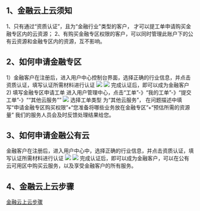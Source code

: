 ## 1、金融云上云须知
1、只有通过“资质认证”，且为“金融行业"类型的客户， 才可以提工单申请购买金融专区内的云资源；
2、有购买金融专区权限的客户，可以同时管理此账户下的公有云资源和金融专区内的资源，互不影响。

## 2、如何申请金融专区
1）金融客户在注册后，进入用户中心控制台界面，选择正确的行业信息，并点击资质认证，填写认证所需材料进行认证
![](http://imgcache.tcecqpoc.fsphere.cn/image/mccdn.qcloud.com/static/img/6cca37d6819fe9faf329b5c63f48f9ee/image.png)
![](http://imgcache.tcecqpoc.fsphere.cn/image/mccdn.qcloud.com/static/img/aa9592c3150420b332b1bb854338d5b9/image.png)
完成认证后，即可以成为金融客户
2) 填写金融专区申请工单
进入用户管理中心，点击“工单”-》“我的工单”-》“提交工单”-》““其他云服务””
![](http://imgcache.tcecqpoc.fsphere.cn/image/mccdn.qcloud.com/static/img/90d92cec877e103d709311a7e195ff9c/image.png)
选择工单类型 为“其他云服务”，
在问题描述中填写“申请金融专区购买权限”+“您准备将哪些业务放在金融专区”+“预估所需的资源量”
我们的服务人员会及时反馈处理结果给您。

## 3、如何申请金融公有云
金融客户在注册后，进入用户中心中，选择正确的行业信息，并点击资质认证，填写认证所需材料进行认证
![](http://imgcache.tcecqpoc.fsphere.cn/image/mccdn.qcloud.com/static/img/6cca37d6819fe9faf329b5c63f48f9ee/image.png)
![](http://imgcache.tcecqpoc.fsphere.cn/image/mccdn.qcloud.com/static/img/aa9592c3150420b332b1bb854338d5b9/image.png)
完成认证后，即可以成为金融客户，可以在公有云可用区中购买云服务，以及享受金融客户的所有服务。

## 4、金融云上云步骤
[金融云上云步骤](/solution/solutionSubpage/finance.html)